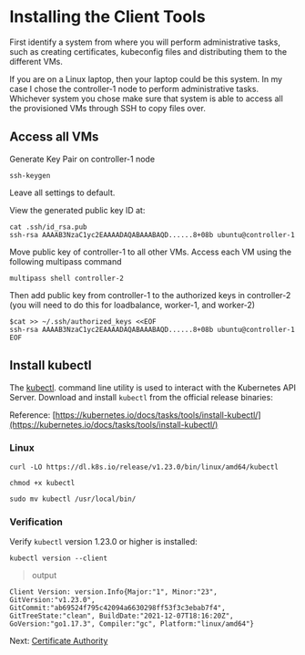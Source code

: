 # Installing the Client Tools

First identify a system from where you will perform administrative tasks, such as creating certificates, kubeconfig files and distributing them to the different VMs.

If you are on a Linux laptop, then your laptop could be this system. In my case I chose the controller-1 node to perform administrative tasks. Whichever system you chose make sure that system is able to access all the provisioned VMs through SSH to copy files over.

## Access all VMs

Generate Key Pair on controller-1 node

```
ssh-keygen
```

Leave all settings to default.

View the generated public key ID at:

```
cat .ssh/id_rsa.pub
ssh-rsa AAAAB3NzaC1yc2EAAAADAQABAAABAQD......8+08b ubuntu@controller-1
```

Move public key of controller-1 to all other VMs. Access each VM using the following multipass command

```
multipass shell controller-2
```

Then add public key from controller-1 to the authorized keys in controller-2 (you will need to do this for loadbalance, worker-1, and worker-2)

```
$cat >> ~/.ssh/authorized_keys <<EOF
ssh-rsa AAAAB3NzaC1yc2EAAAADAQABAAABAQD......8+08b ubuntu@controller-1
EOF
```


## Install kubectl

The [kubectl](https://kubernetes.io/docs/tasks/tools/install-kubectl). command line utility is used to interact with the Kubernetes API Server. Download and install `kubectl` from the official release binaries:

Reference: [https://kubernetes.io/docs/tasks/tools/install-kubectl/](https://kubernetes.io/docs/tasks/tools/install-kubectl/)

### Linux

```
curl -LO https://dl.k8s.io/release/v1.23.0/bin/linux/amd64/kubectl
```

```
chmod +x kubectl
```

```
sudo mv kubectl /usr/local/bin/
```

### Verification

Verify `kubectl` version 1.23.0 or higher is installed:

```
kubectl version --client
```

> output

```
Client Version: version.Info{Major:"1", Minor:"23", GitVersion:"v1.23.0", GitCommit:"ab69524f795c42094a6630298ff53f3c3ebab7f4", GitTreeState:"clean", BuildDate:"2021-12-07T18:16:20Z", GoVersion:"go1.17.3", Compiler:"gc", Platform:"linux/amd64"}
```

Next: [Certificate Authority](04-certificate-authority.md)